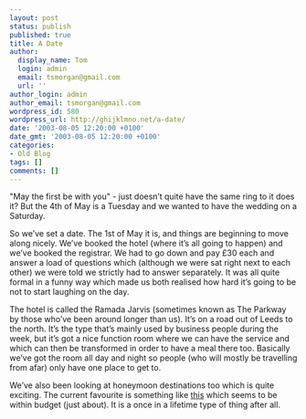 ```yaml
---
layout: post
status: publish
published: true
title: A Date
author:
  display_name: Tom
  login: admin
  email: tsmorgan@gmail.com
  url: ''
author_login: admin
author_email: tsmorgan@gmail.com
wordpress_id: 580
wordpress_url: http://ghijklmno.net/a-date/
date: '2003-08-05 12:20:00 +0100'
date_gmt: '2003-08-05 12:20:00 +0100'
categories:
- Old Blog
tags: []
comments: []
---
```

<!-- more -->

<p>"May the first be with you" - just doesn&#8217;t quite have the same ring to it does it? But the 4th of May is a Tuesday and we wanted to have the wedding on a Saturday.</p>

<p class="firstpar">So we&#8217;ve set a date. The 1st of May it is, and things are beginning to move along nicely. We&#8217;ve booked the hotel (where it&#8217;s all going to happen) and we&#8217;ve booked the registrar. We had to go down and pay &pound;30 each and answer a load of questions which (although we were sat right next to each other) we were told we strictly had to answer separately. It was all quite formal in a funny way which made us both realised how hard it&#8217;s going to be not to start laughing on the day.</p>

<p>The hotel is called the Ramada Jarvis (sometimes known as The Parkway by those who&#8217;ve been around longer than us). It&#8217;s on a road out of Leeds to the north. It&#8217;s the type that&#8217;s mainly used by business people during the week, but it&#8217;s got a nice function room where we can have the service and which can then be transformed in order to have a meal there too. Basically we&#8217;ve got the room all day and night so people (who will mostly be travelling from afar) only have one place to get to.</p>

<p class="firstpar">We&#8217;ve also been looking at honeymoon destinations too which is quite exciting. The current favourite is something like <a href="http://kuredu.com/">this</a> which seems to be within budget (just about). It is a once in a lifetime type of thing after all.</p>

